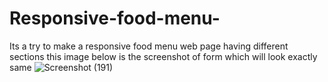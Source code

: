 # Responsive-food-menu-
Its a try to make a responsive food menu web page having different sections
this image below is the screenshot of form which will look exactly same 
![Screenshot (191)](https://user-images.githubusercontent.com/58084456/141242005-e96a0a3f-c9b4-4891-bcba-58c0f3ca5279.png)
